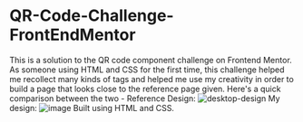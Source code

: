 # QR-Code-Challenge-FrontEndMentor
This is a solution to the QR code component challenge on Frontend Mentor.
As someone using HTML and CSS for the first time, this challenge helped me recollect many kinds of tags and helped me use my creativity in order to build a page that looks close to the reference page given. 
Here's a quick comparison between the two -
Reference Design:
![desktop-design](https://user-images.githubusercontent.com/107418254/179744969-e593d283-f548-48b3-95aa-eb83382d0f5f.jpg)
My design:
![image](https://user-images.githubusercontent.com/107418254/179745030-6e1fce1a-6060-4c8f-ae73-b92ec63b7ddc.png)
Built using HTML and CSS.
